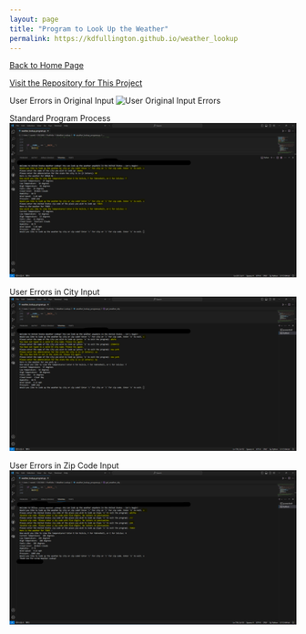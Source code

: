 ```yaml
---
layout: page
title: "Program to Look Up the Weather"
permalink: https://kdfullington.github.io/weather_lookup
---
```


[Back to Home Page](https://kdfullington.github.io/kdfullington_portfolio/)

[Visit the Repository for This Project](https://github.com/kdfullington/kdfullington-portfolio/tree/main/Weather-Lookup)

User Errors in Original Input
![User Original Input Errors](C:/Users/runek/kdfullington_portfolio/assets/images/input_user_errors.png)

Standard Program Process
![Basic Program Example](/assets/images/basic_test.png)

User Errors in City Input
![User Input City Errors](/assets/images/city_user_errors.png)

User Errors in Zip Code Input
![User Input Zip Code Errors](/assets/images/zip_user_errors.png)